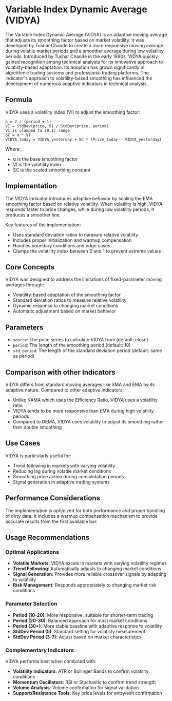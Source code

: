 # Variable Index Dynamic Average (VIDYA)

The Variable Index Dynamic Average (VIDYA) is an adaptive moving average that adjusts its smoothing factor based on market volatility. It was developed by Tushar Chande to create a more responsive moving average during volatile market periods and a smoother average during low volatility periods. Introduced by Tushar Chande in the early 1990s, VIDYA quickly gained recognition among technical analysts for its innovative approach to volatility-based adaptation. Its adoption has grown significantly in algorithmic trading systems and professional trading platforms. The indicator's approach to volatility-based smoothing has influenced the development of numerous adaptive indicators in technical analysis.

## Formula

VIDYA uses a volatility index (VI) to adjust the smoothing factor:

```
α = 2 / (period + 1)
VI = StdDev(price, 5) / StdDev(price, period)
VI is clamped to [0,1] range
SC = α * VI
VIDYA_today = VIDYA_yesterday + SC * (Price_today - VIDYA_yesterday)
```

Where:
- α is the base smoothing factor
- VI is the volatility index
- SC is the scaled smoothing constant

## Implementation

The VIDYA indicator introduces adaptive behavior by scaling the EMA smoothing factor based on relative volatility. When volatility is high, VIDYA responds faster to price changes, while during low volatility periods, it produces a smoother line.

Key features of the implementation:
- Uses standard deviation ratios to measure relative volatility
- Includes proper initialization and warmup compensation
- Handles boundary conditions and edge cases
- Clamps the volatility index between 0 and 1 to prevent extreme values

## Core Concepts

VIDYA was designed to address the limitations of fixed-parameter moving averages through:

- Volatility-based adaptation of the smoothing factor
- Standard deviation ratios to measure relative volatility
- Dynamic response to changing market conditions
- Automatic adjustment based on market behavior

## Parameters

- `source`: The price series to calculate VIDYA from (default: close)
- `period`: The length of the smoothing period (default: 10)
- `std_period`: The length of the standard deviation period (default: same as period)

## Comparison with other Indicators

VIDYA differs from standard moving averages like SMA and EMA by its adaptive nature. Compared to other adaptive indicators:

- Unlike KAMA which uses the Efficiency Ratio, VIDYA uses a volatility ratio
- VIDYA tends to be more responsive than EMA during high volatility periods
- Compared to DEMA, VIDYA uses volatility to adjust its smoothing rather than double smoothing

## Use Cases

VIDYA is particularly useful for:

- Trend following in markets with varying volatility
- Reducing lag during volatile market conditions
- Smoothing price action during consolidation periods
- Signal generation in adaptive trading systems

## Performance Considerations

The implementation is optimized for both performance and proper handling of dirty data. It includes a warmup compensation mechanism to provide accurate results from the first available bar.

## Usage Recommendations

### Optimal Applications

- **Volatile Markets**: VIDYA excels in markets with varying volatility regimes
- **Trend Following**: Automatically adjusts to changing market conditions
- **Signal Generation**: Provides more reliable crossover signals by adapting to volatility
- **Risk Management**: Responds appropriately to changing market risk conditions

### Parameter Selection

- **Period (10-20)**: More responsive, suitable for shorter-term trading
- **Period (20-30)**: Balanced approach for most market conditions
- **Period (30+)**: More stable baseline with adaptive response to volatility
- **StdDev Period (5)**: Standard setting for volatility measurement
- **StdDev Period (3-7)**: Adjust based on market characteristics

### Complementary Indicators

VIDYA performs best when combined with:

- **Volatility Indicators**: ATR or Bollinger Bands to confirm volatility conditions
- **Momentum Oscillators**: RSI or Stochastic to confirm trend strength
- **Volume Analysis**: Volume confirmation for signal validation
- **Support/Resistance Tools**: Key price levels for entry/exit confirmation
